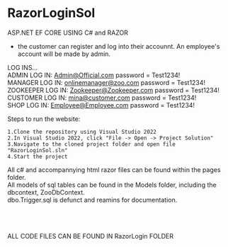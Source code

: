 # RazorLoginSol

ASP.NET EF CORE USING C# and RAZOR

- the customer can register and log into their accounnt. An employee's account will be made by admin. 

LOG INS... <br />
ADMIN LOG IN: Admin@Official.com  password = Test1234! <br />
MANAGER LOG IN: onlinemanager@zoo.com  password = Test1234! <br />
ZOOKEEPER LOG IN: Zookeeper@Zookeeper.com  password = Test1234! <br />
CUSTOMER LOG IN:  mina@customer.com  password = Test1234! <br />
SHOP LOG IN: Employee@Employee.com  password = Test1234!


Steps to run the website:<br />

    1.Clone the repository using Visual Studio 2022 
    2.In Visual Studio 2022, click "File -> Open -> Project Solution" 
    3.Navigate to the cloned project folder and open file "RazorLoginSol.sln" 
    4.Start the project 

All c# and accompannying html razor files can be found within the pages folder.<br />
All models of sql tables can be found in the Models folder, including the dbcontext, ZooDbContext.<br />
dbo.Trigger.sql is defunct and reamins for documentation.<br />

<br /><br /><br /> ALL CODE FILES CAN BE FOUND IN RazorLogin FOLDER
